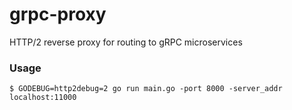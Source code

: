 # grpc-proxy
HTTP/2 reverse proxy for routing to gRPC microservices

### Usage

```
$ GODEBUG=http2debug=2 go run main.go -port 8000 -server_addr localhost:11000
```
